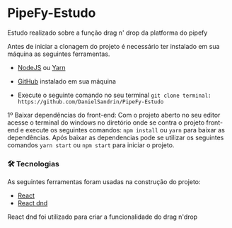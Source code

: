 # PipeFy-Estudo

Estudo realizado sobre a função drag n' drop da platforma do pipefy

Antes de iniciar a clonagem do projeto é necessário ter instalado em sua máquina as seguintes ferramentas.
 - [NodeJS](https://nodejs.org/en/) ou [Yarn](https://yarnpkg.com/)
 - [GitHub](https://git-scm.com/downloads) instalado em sua máquina 

 - Execute o seguinte comando no seu terminal `git clone terminal: https://github.com/DanielSandrin/PipeFy-Estudo`

1º Baixar dependências do front-end: Com o projeto aberto no seu editor acesse o terminal do windows no diretório onde se contra o projeto front-end e execute os seguintes comandos:
  `npm install` ou `yarn` para baixar as dependências.
Após baixar as dependencias pode se utilizar os seguintes comandos `yarn start` ou `npm start` para iniciar o projeto.  

### 🛠 Tecnologias

As seguintes ferramentas foram usadas na construção do projeto:

- [React](https://pt-br.reactjs.org/)
- [React dnd](https://react-dnd.github.io/react-dnd/docs/api/use-drag)

React dnd foi utilizado para criar a funcionalidade do drag n'drop
